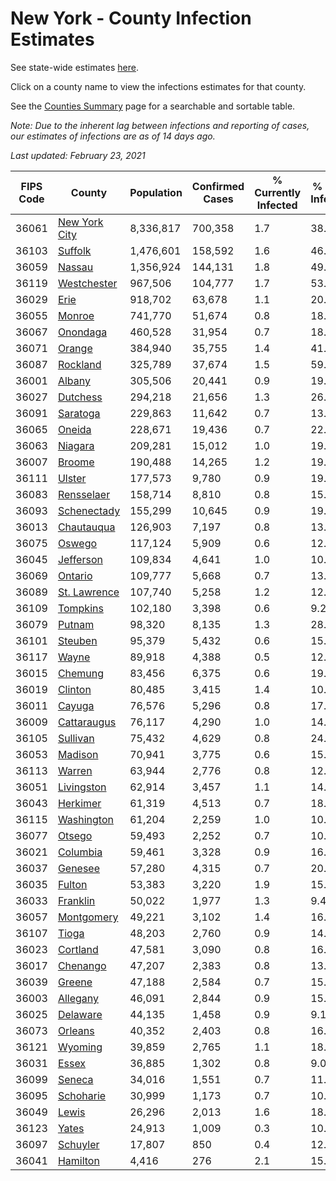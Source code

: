 # New York - County Infection Estimates

See state-wide estimates [here](/infections/us-ny).

Click on a county name to view the infections estimates for that county.

See the [Counties Summary](/infections/summary-counties) page for a searchable and sortable table.

*Note: Due to the inherent lag between infections and reporting of cases, our estimates of infections are as of 14 days ago.*

*Last updated: February 23, 2021*

|   FIPS Code |                         County |   Population |   Confirmed Cases |   % Currently Infected |   % Total Infected |
|-------------|--------------------------------|--------------|-------------------|------------------------|--------------------|
|       36061 | [New York City](new-york-city) |    8,336,817 |           700,358 |                    1.7 |               38.8 |
|       36103 |             [Suffolk](suffolk) |    1,476,601 |           158,592 |                    1.6 |               46.1 |
|       36059 |               [Nassau](nassau) |    1,356,924 |           144,131 |                    1.8 |               49.0 |
|       36119 |     [Westchester](westchester) |      967,506 |           104,777 |                    1.7 |               53.2 |
|       36029 |                   [Erie](erie) |      918,702 |            63,678 |                    1.1 |               20.0 |
|       36055 |               [Monroe](monroe) |      741,770 |            51,674 |                    0.8 |               18.8 |
|       36067 |           [Onondaga](onondaga) |      460,528 |            31,954 |                    0.7 |               18.9 |
|       36071 |               [Orange](orange) |      384,940 |            35,755 |                    1.4 |               41.9 |
|       36087 |           [Rockland](rockland) |      325,789 |            37,674 |                    1.5 |               59.8 |
|       36001 |               [Albany](albany) |      305,506 |            20,441 |                    0.9 |               19.4 |
|       36027 |           [Dutchess](dutchess) |      294,218 |            21,656 |                    1.3 |               26.6 |
|       36091 |           [Saratoga](saratoga) |      229,863 |            11,642 |                    0.7 |               13.6 |
|       36065 |               [Oneida](oneida) |      228,671 |            19,436 |                    0.7 |               22.6 |
|       36063 |             [Niagara](niagara) |      209,281 |            15,012 |                    1.0 |               19.4 |
|       36007 |               [Broome](broome) |      190,488 |            14,265 |                    1.2 |               19.2 |
|       36111 |               [Ulster](ulster) |      177,573 |             9,780 |                    0.9 |               19.4 |
|       36083 |       [Rensselaer](rensselaer) |      158,714 |             8,810 |                    0.8 |               15.0 |
|       36093 |     [Schenectady](schenectady) |      155,299 |            10,645 |                    0.9 |               19.2 |
|       36013 |       [Chautauqua](chautauqua) |      126,903 |             7,197 |                    0.8 |               13.9 |
|       36075 |               [Oswego](oswego) |      117,124 |             5,909 |                    0.6 |               12.7 |
|       36045 |         [Jefferson](jefferson) |      109,834 |             4,641 |                    1.0 |               10.5 |
|       36069 |             [Ontario](ontario) |      109,777 |             5,668 |                    0.7 |               13.3 |
|       36089 |   [St. Lawrence](st.-lawrence) |      107,740 |             5,258 |                    1.2 |               12.8 |
|       36109 |           [Tompkins](tompkins) |      102,180 |             3,398 |                    0.6 |                9.2 |
|       36079 |               [Putnam](putnam) |       98,320 |             8,135 |                    1.3 |               28.4 |
|       36101 |             [Steuben](steuben) |       95,379 |             5,432 |                    0.6 |               15.7 |
|       36117 |                 [Wayne](wayne) |       89,918 |             4,388 |                    0.5 |               12.5 |
|       36015 |             [Chemung](chemung) |       83,456 |             6,375 |                    0.6 |               19.5 |
|       36019 |             [Clinton](clinton) |       80,485 |             3,415 |                    1.4 |               10.7 |
|       36011 |               [Cayuga](cayuga) |       76,576 |             5,296 |                    0.8 |               17.3 |
|       36009 |     [Cattaraugus](cattaraugus) |       76,117 |             4,290 |                    1.0 |               14.1 |
|       36105 |           [Sullivan](sullivan) |       75,432 |             4,629 |                    0.8 |               24.7 |
|       36053 |             [Madison](madison) |       70,941 |             3,775 |                    0.6 |               15.3 |
|       36113 |               [Warren](warren) |       63,944 |             2,776 |                    0.8 |               12.6 |
|       36051 |       [Livingston](livingston) |       62,914 |             3,457 |                    1.1 |               14.2 |
|       36043 |           [Herkimer](herkimer) |       61,319 |             4,513 |                    0.7 |               18.9 |
|       36115 |       [Washington](washington) |       61,204 |             2,259 |                    1.0 |               10.7 |
|       36077 |               [Otsego](otsego) |       59,493 |             2,252 |                    0.7 |               10.0 |
|       36021 |           [Columbia](columbia) |       59,461 |             3,328 |                    0.9 |               16.7 |
|       36037 |             [Genesee](genesee) |       57,280 |             4,315 |                    0.7 |               20.3 |
|       36035 |               [Fulton](fulton) |       53,383 |             3,220 |                    1.9 |               15.6 |
|       36033 |           [Franklin](franklin) |       50,022 |             1,977 |                    1.3 |                9.4 |
|       36057 |       [Montgomery](montgomery) |       49,221 |             3,102 |                    1.4 |               16.0 |
|       36107 |                 [Tioga](tioga) |       48,203 |             2,760 |                    0.9 |               14.9 |
|       36023 |           [Cortland](cortland) |       47,581 |             3,090 |                    0.8 |               16.1 |
|       36017 |           [Chenango](chenango) |       47,207 |             2,383 |                    0.8 |               13.9 |
|       36039 |               [Greene](greene) |       47,188 |             2,584 |                    0.7 |               15.8 |
|       36003 |           [Allegany](allegany) |       46,091 |             2,844 |                    0.9 |               15.5 |
|       36025 |           [Delaware](delaware) |       44,135 |             1,458 |                    0.9 |                9.1 |
|       36073 |             [Orleans](orleans) |       40,352 |             2,403 |                    0.8 |               16.6 |
|       36121 |             [Wyoming](wyoming) |       39,859 |             2,765 |                    1.1 |               18.0 |
|       36031 |                 [Essex](essex) |       36,885 |             1,302 |                    0.8 |                9.0 |
|       36099 |               [Seneca](seneca) |       34,016 |             1,551 |                    0.7 |               11.9 |
|       36095 |         [Schoharie](schoharie) |       30,999 |             1,173 |                    0.7 |               10.0 |
|       36049 |                 [Lewis](lewis) |       26,296 |             2,013 |                    1.6 |               18.6 |
|       36123 |                 [Yates](yates) |       24,913 |             1,009 |                    0.3 |               10.4 |
|       36097 |           [Schuyler](schuyler) |       17,807 |               850 |                    0.4 |               12.0 |
|       36041 |           [Hamilton](hamilton) |        4,416 |               276 |                    2.1 |               15.7 |